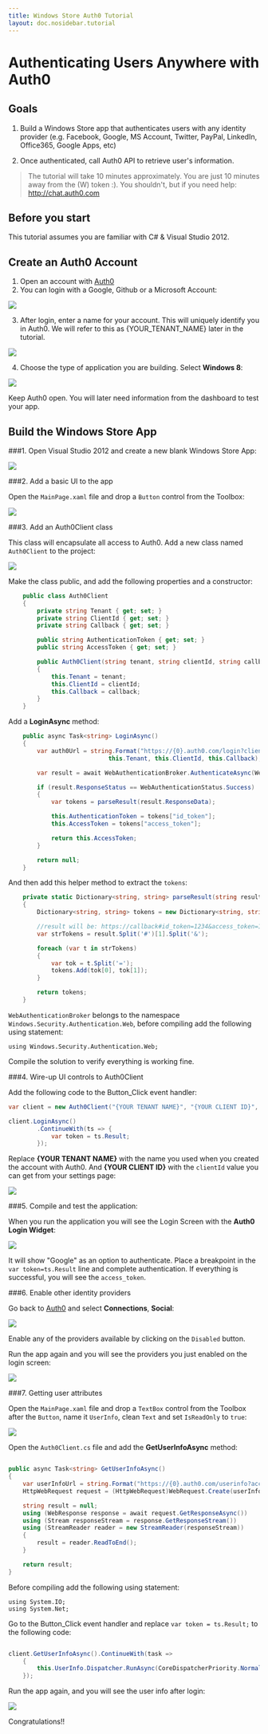 ```yaml
---
title: Windows Store Auth0 Tutorial
layout: doc.nosidebar.tutorial
---
```


# Authenticating Users Anywhere with Auth0

## Goals

1. Build a Windows Store app that authenticates users with any identity provider (e.g. Facebook, Google, MS Account, Twitter, PayPal, LinkedIn, Office365, Google Apps, etc)

2. Once authenticated, call Auth0 API to retrieve user's information.

> The tutorial will take 10 minutes approximately. You are just 10 minutes away from the (W) token :). You shouldn't, but if you need help: http://chat.auth0.com

## Before you start

This tutorial assumes you are familiar with C# & Visual Studio 2012.

## Create an Auth0 Account

1. Open an account with [Auth0](https://developers.auth0.com)
2. You can login with a Google, Github or a Microsoft Account:

![](https://puu.sh/3dmCI.png)

3. After login, enter a name for your account. This will uniquely identify you in Auth0. We will refer to this as {YOUR_TENANT_NAME} later in the tutorial.

![](https://puu.sh/3dmFE.png)

4. Choose the type of application you are building. Select __Windows 8__:

![](https://puu.sh/3drhv.png)

Keep Auth0 open. You will later need information from the dashboard to test your app.

## Build the Windows Store App

###1. Open Visual Studio 2012 and create a new blank Windows Store App:

![](https://puu.sh/3doIO.png)

###2. Add a basic UI to the app

Open the `MainPage.xaml` file and drop a `Button` control from the Toolbox:

![](https://puu.sh/3iwYD.png)

###3. Add an Auth0Client class

This class will encapsulate all access to Auth0. Add a new class named `Auth0Client` to the project:

![](https://puu.sh/3dpIT.png)

Make the class public, and add the following properties and a constructor:

```cs
	public class Auth0Client
	{
		private string Tenant { get; set; }
        private string ClientId { get; set; }
        private string Callback { get; set; }

        public string AuthenticationToken { get; set; }
        public string AccessToken { get; set; }

        public Auth0Client(string tenant, string clientId, string callback)
        {
            this.Tenant = tenant;
            this.ClientId = clientId;
            this.Callback = callback;
        }
    }
```

Add a __LoginAsync__ method:

```cs
    public async Task<string> LoginAsync()
    {
        var auth0Url = string.Format("https://{0}.auth0.com/login?client={1}&redirect_uri={2}&response_type=token&scope=openid",
                            this.Tenant, this.ClientId, this.Callback);

        var result = await WebAuthenticationBroker.AuthenticateAsync(WebAuthenticationOptions.None, new Uri(auth0Url), new Uri(this.Callback)).AsTask();

        if (result.ResponseStatus == WebAuthenticationStatus.Success)
        {
            var tokens = parseResult(result.ResponseData);

            this.AuthenticationToken = tokens["id_token"];
            this.AccessToken = tokens["access_token"];

            return this.AccessToken;
        }

        return null;
    }
```

And then add this helper method to extract the `tokens`:

```cs
    private static Dictionary<string, string> parseResult(string result)
    {
        Dictionary<string, string> tokens = new Dictionary<string, string>();

        //result will be: https://callback#id_token=1234&access_token=12345&...
        var strTokens = result.Split('#')[1].Split('&');

        foreach (var t in strTokens)
        {
            var tok = t.Split('=');
            tokens.Add(tok[0], tok[1]);
        }

        return tokens;
    }
```

`WebAuthenticationBroker` belongs to the namespace `Windows.Security.Authentication.Web`, before compiling add the following using statement:

```
using Windows.Security.Authentication.Web;
```

Compile the solution to verify everything is working fine.

###4. Wire-up UI controls to Auth0Client

Add the following code to the Button_Click event handler:

```cs
var client = new Auth0Client("{YOUR TENANT NAME}", "{YOUR CLIENT ID}", "http://localhost/win8");

client.LoginAsync()
		.ContinueWith(ts => {
			var token = ts.Result;
		});

```

Replace __{YOUR TENANT NAME}__ with the name you used when you created the account with Auth0. And __{YOUR CLIENT ID}__ with the `clientId` value you can get from your settings page:

![](https://puu.sh/3dqSy.png)

###5. Compile and test the application:

When you run the application you will see the Login Screen with the __Auth0 Login Widget__:

![](https://puu.sh/3drsI.png)

It will show "Google" as an option to authenticate. Place a breakpoint in the `var token=ts.Result` line and complete authentication. If everything is successful, you will see the `access_token`.

###6. Enable other identity providers

Go back to [Auth0](https://app.auth0.com) and select __Connections__, __Social__:

![](https://puu.sh/3drDu.png)

Enable any of the providers available by clicking on the `Disabled` button.

Run the app again and you will see the providers you just enabled on the login screen:

![](https://puu.sh/3drIj.png)

###7. Getting user attributes

Open the `MainPage.xaml` file and drop a `TextBox` control from the Toolbox after the `Button`, name it `UserInfo`, clean `Text` and set `IsReadOnly` to `true`:

![](//cdn.auth0.com/docs/img/windowsstore-step7.1.png)

Open the `Auth0Client.cs` file and add the __GetUserInfoAsync__ method:

```cs

public async Task<string> GetUserInfoAsync()
{
    var userInfoUrl = string.Format("https://{0}.auth0.com/userinfo?access_token={1}", this.Tenant, this.AccessToken);
    HttpWebRequest request = (HttpWebRequest)WebRequest.Create(userInfoUrl);

    string result = null;
    using (WebResponse response = await request.GetResponseAsync())
    using (Stream responseStream = response.GetResponseStream())
    using (StreamReader reader = new StreamReader(responseStream))
    {
        result = reader.ReadToEnd();
    }

    return result;
}
```

Before compiling add the following using statement:

```
using System.IO;
using System.Net;
```

Go to the Button_Click event handler and replace `var token = ts.Result;` to the following code:

```cs

client.GetUserInfoAsync().ContinueWith(task =>
    {
        this.UserInfo.Dispatcher.RunAsync(CoreDispatcherPriority.Normal, () => this.UserInfo.Text = task.Result);
    });
```

Run the app again, and you will see the user info after login:

![](//cdn.auth0.com/docs/img/windowsstore-step7.png)

Congratulations!!
